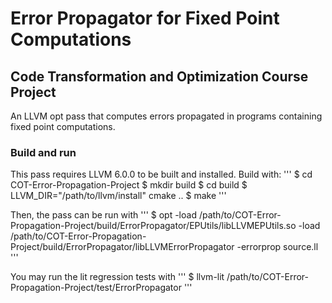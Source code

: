 # Error Propagator for Fixed Point Computations
## Code Transformation and Optimization Course Project

An LLVM opt pass that computes errors propagated in programs containing fixed point computations.

### Build and run

This pass requires LLVM 6.0.0 to be built and installed.
Build with:
'''
$ cd COT-Error-Propagation-Project
$ mkdir build
$ cd build
$ LLVM_DIR="/path/to/llvm/install" cmake ..
$ make
'''

Then, the pass can be run with
'''
$ opt -load /path/to/COT-Error-Propagation-Project/build/ErrorPropagator/EPUtils/libLLVMEPUtils.so -load /path/to/COT-Error-Propagation-Project/build/ErrorPropagator/libLLVMErrorPropagator -errorprop source.ll
'''

You may run the lit regression tests with
'''
$ llvm-lit /path/to/COT-Error-Propagation-Project/test/ErrorPropagator
'''
